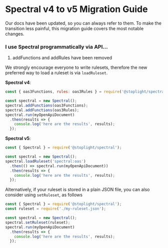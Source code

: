 # Spectral v4 to v5 Migration Guide

Our docs have been updated, so you can always refer to them. To make the transition less painful,
this migration guide covers the most notable changes.

### I use Spectral programmatically via API...

1. addFunctions and addRules have been removed

We strongly encourage everyone to write rulesets, therefore the new preferred way to load a ruleset is via `loadRuleset`.
 
**Spectral v4**:

```js
const { oas3Functions, rules: oas3Rules } = require('@stoplight/spectral/dist/rulesets/oas3');

const spectral = new Spectral();
spectral.addFunctions(oas3Functions);
spectral.addFunctions(oas3Rules);
spectral.run(myOpenApiDocument)
  .then(results => {
    console.log('here are the results', results);
  });
```

**Spectral v5**:

```js
const { Spectral } = require('@stoplight/spectral');

const spectral = new Spectral();
spectral.loadRuleset('spectral:oas')
  .then(() => spectral.run(myOpenApiDocument))
  .then(results => {
    console.log('here are the results', results);
  });
```

Alternatively, if your ruleset is stored in a plain JSON file, you can also consider using `setRuleset`, as follows

```js
const { Spectral } = require('@stoplight/spectral');
const ruleset = require('./my-ruleset.json');

const spectral = new Spectral();
spectral.setRuleset(ruleset);
spectral.run(myOpenApiDocument)
  .then(results => {
    console.log('here are the results', results);
  });
```
